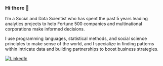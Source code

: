 ### Hi there 👋

I’m a Social and Data Scientist who has spent the past 5 years leading analytics projects to help Fortune 500 companies and multinational corporations make informed decisions.

I use programming languages, statistical methods, and social science principles to make sense of the world, and I specialize in finding patterns within intricate data and building partnerships to boost business strategies.

[![LinkedIn](https://img.shields.io/badge/linkedin-%230077B5.svg?style=for-the-badge&logo=linkedin&logoColor=white)](https://www.linkedin.com/in/macuriels/)

<!--
**macuriels/macuriels** is a ✨ _special_ ✨ repository because its `README.md` (this file) appears on your GitHub profile.

Here are some ideas to get you started:

- 🔭 I’m currently working on ...
- 🌱 I’m currently learning ...
- 👯 I’m looking to collaborate on ...
- 🤔 I’m looking for help with ...
- 💬 Ask me about ...
- 📫 How to reach me: ...
- 😄 Pronouns: ...
- ⚡ Fun fact: ...
-->
